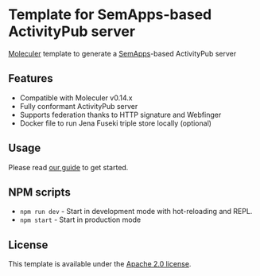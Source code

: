 # Template for SemApps-based ActivityPub server
[Moleculer](https://moleculer.services) template to generate a [SemApps](https://semapps.org)-based ActivityPub server 

## Features
- Compatible with Moleculer v0.14.x
- Fully conformant ActivityPub server
- Supports federation thanks to HTTP signature and Webfinger
- Docker file to run Jena Fuseki triple store locally (optional)

## Usage
Please read [our guide](https://semapps.org/docs/guides/activitypub) to get started.

## NPM scripts
- `npm run dev` - Start in development mode with hot-reloading and REPL.
- `npm start` - Start in production mode

## License
This template is available under the [Apache 2.0 license](LICENSE).

